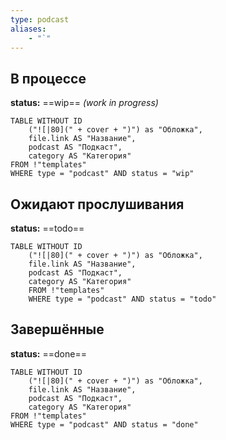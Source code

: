 ```yaml
---
type: podcast
aliases: 
	- "`"
---
```


## В процессе
**status:** ==wip== *(work in progress)*
```dataview
TABLE WITHOUT ID
	("![|80](" + cover + ")") as "Обложка",
	file.link AS "Название",
	podcast AS "Подкаст",
	category AS "Категория"
FROM !"templates"
WHERE type = "podcast" AND status = "wip"
```
## Ожидают прослушивания
**status:** ==todo==
```dataview
TABLE WITHOUT ID
	("![|80](" + cover + ")") as "Обложка",
	file.link AS "Название",
	podcast AS "Подкаст",
	category AS "Категория"
	FROM !"templates"
	WHERE type = "podcast" AND status = "todo"
```
## Завершённые
**status:** ==done==
```dataview
TABLE WITHOUT ID
	("![|80](" + cover + ")") as "Обложка",
	file.link AS "Название",
	podcast AS "Подкаст",
	category AS "Категория"
FROM !"templates"
WHERE type = "podcast" AND status = "done"
```
